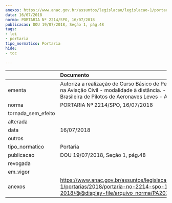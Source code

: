 ```yaml
---
anexos: https://www.anac.gov.br/assuntos/legislacao/legislacao-1/portarias/2018/portaria-no-2214-spo-16-07-2018/@@display-file/arquivo_norma/PA2018-2214.pdf
data: 16/07/2018
norma: PORTARIA Nº 2214/SPO, 16/07/2018
publicacao: DOU 19/07/2018, Seção 1, pág.48
tags:
- lei
- portaria
tipo_normatico: Portaria
hide: 
- toc 
 
---
```


|                    | Documento                                                                                                                                                        |
|:-------------------|:-----------------------------------------------------------------------------------------------------------------------------------------------------------------|
| ementa             | Autoriza a realização de Curso Básico de Perícia Médica na Aviação Civil - modalidade à distância. - Associação Brasileira de Pilotos de Aeronaves Leves - ABUL. |
| norma              | PORTARIA Nº 2214/SPO, 16/07/2018                                                                                                                                 |
| tornada_sem_efeito |                                                                                                                                                                  |
| alterada           |                                                                                                                                                                  |
| data               | 16/07/2018                                                                                                                                                       |
| outros             |                                                                                                                                                                  |
| tipo_normatico     | Portaria                                                                                                                                                         |
| publicacao         | DOU 19/07/2018, Seção 1, pág.48                                                                                                                                  |
| revogada           |                                                                                                                                                                  |
| em_vigor           |                                                                                                                                                                  |
| anexos             | https://www.anac.gov.br/assuntos/legislacao/legislacao-1/portarias/2018/portaria-no-2214-spo-16-07-2018/@@display-file/arquivo_norma/PA2018-2214.pdf             |